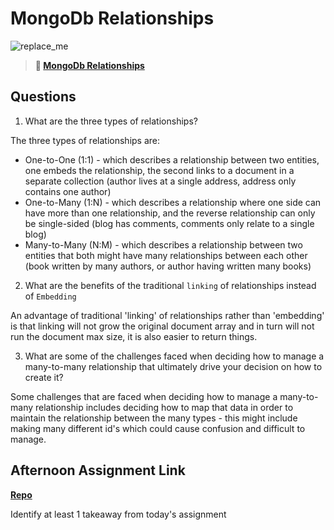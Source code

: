 # MongoDb Relationships

![replace_me](https://codeworks.blob.core.windows.net/public/assets/img/illustrations/placeholder.svg)

> **📖 [MongoDb Relationships](https://codeworksacademy.com/fs-student-guide/resources/wk5/02-Relationships)**

## Questions

1. What are the three types of relationships?

The three types of relationships are: 
- One-to-One (1:1) - which describes a relationship between two entities, one embeds the relationship, the second links to a document in a separate collection (author lives at a single address, address only contains one author)
- One-to-Many (1:N) - which describes a relationship where one side can have more than one relationship, and the reverse relationship can only be single-sided (blog has comments, comments only relate to a single blog)
- Many-to-Many (N:M) - which describes a relationship between two entities that both might have many relationships between each other (book written by many authors, or author having written many books)

2. What are the benefits of the traditional `linking` of relationships instead of `Embedding`

An advantage of traditional 'linking' of relationships rather than 'embedding' is that linking will not grow the original document array and in turn will not run the document max size, it is also easier to return things. 

3. What are some of the challenges faced when deciding how to manage a many-to-many relationship that ultimately drive your decision on how to create it?

Some challenges that are faced when deciding how to manage a many-to-many relationship includes deciding how to map that data in order to maintain the relationship between the many types - this might include making many different id's which could cause confusion and difficult to manage.


## Afternoon Assignment Link

**[Repo](https://github.com/savtemp/gregslist-auth)**

Identify at least 1 takeaway from today's assignment
